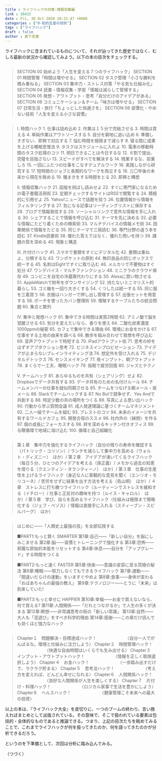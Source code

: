 ```yaml
---
title : ライフハックの対象:情報収集編
link : 30432
date : Fri, 30 Oct 2020 10:31:47 +0000
categories : ["0-知的生産の技術"]
tags : ["ライフハック"]
draft : false
author : 倉下忠憲
---
```


ライフハックに含まれているものについて、それが辿ってきた歴史ではなく、むしろ最新の状況から確認してみよう。以下の本の目次をチェックする。

<p style="text-align: center;"><a href="http://www.amazon.co.jp/exec/obidos/ASIN/4046021543/rashita1000-22/ref=nosim/" target="_blank" rel="noopener noreferrer" name="amazletlink"><img class="aligncenter" style="border: none;" src="https://images-na.ssl-images-amazon.com/images/I/41eLSYJ3J6L._SX319_BO1,204,203,200_._SY346_.jpg" alt="" /></a></p>

<blockquote>
SECTION 00
始めよう「人生を変える７つのライフハック」
SECTION 01
時間管理「時間は増やせる」
SECTION 02
タスク管理「小さな勝利を積み重ねる」
SECTION 03
集中力・ストレス対策「やる気も仕組み化」
SECTION 04
読書・情報収集・学習「情報は減らして管理する」
SECTION 05
発想・アウトプット・思考「自分だけのアイデアがある」
SECTION 06
コミュニケーション＆チーム「味方は増やせる」
SECTION 07
日常生活・旅行「ちょっとした快適さを」
SECTION 08
習慣化・やめない技術「人生を変える小さな習慣」 
</blockquote>

<p style="text-align: center;"><a href="http://www.amazon.co.jp/exec/obidos/ASIN/4797396725/rashita1000-22/ref=nosim/" target="_blank" rel="noopener noreferrer" name="amazletlink"><img class="aligncenter" style="border: none;" src="https://images-na.ssl-images-amazon.com/images/I/51MXlyS+qIL._SX349_BO1,204,203,200_._SY346_.jpg" alt="" /></a></p>

<blockquote>
I. 時間ハック
1. 仕事は詰め込め
2. 作業は１５分で完結させる
3. 時間は買える
4. 単純作業はアウトソースする
5. 自分を窮地に追い込め
6. 準備しすぎない、即興で対応する
7. 悩む時間を極限まで減らす
8. 寝る間に成果を上げる睡眠思惟法
9. タスクはスケジュールに入れよ
10. 電車の移動時間のタスク処理のコツ
11. 明日できることは今日するな
12. ８割で提出、完璧を目指さない
13. スピードがすべてを解決する
14. 残業するな、前業しろ
15. 一回にふたつの仕事をこなすデュアルワーク
16. 実践しながら研究する
17. 短時間のジョブと長期的なワークを両立する
18. 三〇年後の未来から現在を眺める
19. 種まきをする時間をとる
20. 即興と構想

II. 情報収集ハック
21. 図版を飛ばし読みせよ
22. すぐに専門家になるための電子書籍活用術
23. 定期チェックするサイトはRSSで閲覧する
24. 積極的に引用せよ
25. Yahoo!ニュースで話題を拾う
26. 位置情報から情報をフィルタリングする
27. 気になる記事はリーディングリストに保存する
28. ブログで情報発信する
29. ソーシャルリンクで意外な情報を手に入れる
30. シェアすることで情報を呼び込む
31. テーマを先に決める
32. 必要な情報にたどり着くための検索術
33. マルチデバイスの情報メモ術
34. 因果関係で情報をたどる
35. 同じテーマで三冊読む
36. 専門分野の違う本を読む
37. Kindle読書術
38. 優れた答えではなく、優れた問いを持つ
39. 課題の質を深める
40. 現象と構造

III. 片付けハック
41. スマホで書類をすぐにデジタル化
42. 書類は重ねよ、分類するな
43. ワンポケットの原則
44. 無印良品の同じボックスで統一する
45. 名刺はEightですぐに取り込む
46. メルカリで不要物はすぐ処分
47. ワンデバイス・マルチファンクション
48. ミニクラのクラウド保存
49. コンビニを自宅の冷蔵庫代わりにする
50. Alexaに買い物させる
51. AppleWatchで財布をダウンサイジング
52. 持たないミニマリスト的暮らし
53. ゴミ箱を一回り大きくする
54. くつしたは統一する
55. 同じ服を三着買う
56. 衣服はハンガーで押し出し管理する
57. 出張セットを用意する
58. ポーチを使ったカバン整理術
59. 増殖するケーブルたちの統合問題
60. 集合と数列

IV. 集中と発想ハック
61. 集中できる時間は実質2時間
62. アミノ酸で脳を覚醒させる
63. 気分を変えたいなら、香りを使え
64. 二酸化炭素濃度1000ppmの秘密
65. カフェで集中できる理由
66. 環境にお金をかける
67. 仕事をする土地の由来を調べる
68. 散歩を組み合わせて発想を呼び込む
69. 音声アウトプットで時短する
70. iPadアウトプット術
71. 思考の枠をはずすアブダクション思考
72. ビジネスインプロビゼーション
73. アイデアが止まらないブレインライティング法
74. 想定外を受け入れる
75. デジタルデトックス
76. センスメイキング
77. 夜インプット、朝アウトプット
78. まくらで一工夫、睡眠ハック
79. 仮眠で疲労回復
80. ジャズとテクノ

V. チームハック
81. あらゆるものを共有（シェアリング）せよ
82. Dropboxでデータ共有する
83. データ共有のための名付けルール
84. チームメンバーの仕事を疑似同期させる
85. チームをつなげる朝メール・夜メール
86. Slackでチームハックする
87. No Butで競争せず、Yes Andで共創する
88. 特定少数の共の場所をつくる
89. 写真による思い出ハック
90. 行動から学ぶ質問会議
91. 成人発達理論に基づくチームマネジメント
92. 二人一組でチームを組む
93. ブレストのコツ
94. 未来のイメージを共有するワールドカフェ
95. 開発合宿のススメ
96. 社内外の〈縁側〉を作る
97. 個の成長にフォーカスする
98. 絆を深めるキッチン付きオフィス
99. 与贈循環で地域に溶け込む
100. 循環と自己組織化
</blockquote>

<p style="text-align: center;"><a href="http://www.amazon.co.jp/exec/obidos/ASIN/4799107968/rashita1000-22/ref=nosim/" target="_blank" rel="noopener noreferrer" name="amazletlink"><img class="aligncenter" style="border: none;" src="https://images-na.ssl-images-amazon.com/images/I/41vYFZlJi2L._SX343_BO1,204,203,200_._SY346_.jpg" alt="" /></a></p>

<blockquote>
第１章　集中力を強化するライフハック（自分の残りの寿命を確認する（パトリック・コリソン）/ ランチを減らして集中力を高める（ウォルト・ディズニー）　ほか）/ 
第２章　アイデアが湧いてくるライフハック（毎日５分、ひとつのアイデアを考える（孫正義）/ メモから過去の知恵を借りる（クエンティン・タランティーノ）　ほか）/ 
第３章　仕事の生産性を上げるライフハック（身近な人に客観的な意見を聞く（エンリオ・モリコーネ）/ 苦労をせずに結果を出す方法を考える（鳥山明）　ほか）/ 
４章　ストレスに打ち勝つライフハック（ルーティーンでストレスを緩和する（イチロー）/ 仕事と正反対の趣味を持つ（ルイス・キャロル）　ほか）/ 
第５章　学び、自らを高めるライフハック（仕組みは極限まで簡略化する（ジェフ・ベゾス）/ 情報は直接手に入れる（スティーブン・スピルバーグ）　ほか） 
</blockquote>

<p style="text-align: center;"><a href="http://www.amazon.co.jp/exec/obidos/ASIN/447810719X/rashita1000-22/ref=nosim/" target="_blank" rel="noopener noreferrer" name="amazletlink"><img class="aligncenter" style="border: none;" src="https://images-na.ssl-images-amazon.com/images/I/514290xIueL._SX310_BO1,204,203,200_._SY346_.jpg" alt="" /></a></p>

<blockquote>
 はじめに——「人類史上最強の技」を全部伝授する

■PART1:もっと賢く SMARTER
第1章:自己——「新しい自分」を脳にしみこませる
第2章:脳——習慣とトレーニングで強化する
第3章:恐怖——邪魔な原始的本能をリセットする
第4章:休息——自分を「アップグレード」する時間をつくる

■PART2:もっと速く FASTER
第5章:快楽——意識の変容に至る究極の秘法
第6章:睡眠——努力しなくてもできるライフハック
第7章:運動——「間違いだらけの運動」をいますぐやめよ
第8章:食事——身体が変わる「おばあちゃんの最強の教え」
第9章:テクノロジー——とうに「未来」は到来していた!

■PART3:もっと幸せに HAPPIER
第10章:幸福——お金で買えないなら、何で買える?
第11章:人間関係——「だれとつながるか」で人生の多くが決まる
第12章:瞑想——非常識思考の街の「新しい常識」
第13章:自然——大人も「泥遊び」をすべき科学的理由
第14章:感謝——この章だけ読んでも効くほど強力なハック 
</blockquote>

<p style="text-align: center;"><a href="http://www.amazon.co.jp/exec/obidos/ASIN/4046047895/rashita1000-22/ref=nosim/" target="_blank" rel="noopener noreferrer" name="amazletlink"><img class="aligncenter" style="border: none;" src="https://images-na.ssl-images-amazon.com/images/I/51cgQRkusyL._SX336_BO1,204,203,200_._SY346_.jpg" alt="" /></a></p>

<blockquote>
Chapter１　問題解決・目標達成ハック！
　　　　　　　〈自分一人でがんばるな。環境と仕組みに注力しよう〉
Chapter２　時間管理ハック！
　　　　　　　〈快適な自由時間はいくらでも生み出せる〉
Chapter３　インプット・アウトプットハック！
　　　　　　　〈情報を正しく取捨選択しよう〉
Chapter４　お金ハック！
　　　　　　　〈一歩踏み出すだけで、ラクラク貯まる〉
Chapter５　思考法ハック！
　　　　　　　〈考え方を変えれば、どんどん幸せになれる〉
Chapter６　人間関係ハック！
　　　　　　　〈良好な人間関係が人生を楽しくする〉
Chapter７　片付け・料理ハック！
　　　　　　　〈ロジカル家事で生活を豊かにしよう〉
Chapter８　ヘルスハック！
　　　　　　　〈健康管理こそ未来への最大の投資〉 
</blockquote>

以上の本は、『ライフハック大全』を皮切りに、一つのブームの終わり、言い換えればまとめとして出版されている。その意味で、そこで扱われている要素は包括的・全体的なものであると推論できる。つまり、上記の目次たちを眺めてみることで、これまでライフハックが何を扱ってきたのか、何を語ってきたのかが分析できるだろう。

というのを下準備として、次回は分析に踏み込んでみる。

（つづく）